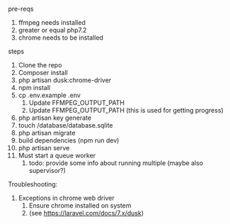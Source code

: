 pre-reqs
1. ffmpeg needs installed
2. greater or equal php7.2 
3. chrome needs to be installed

steps
1. Clone the repo
2. Composer install
3. php artisan dusk:chrome-driver
4. npm install
5. cp .env.example .env
   1. Update FFMPEG_OUTPUT_PATH
   2. Update FFMPEG_OUTPUT_PATH (this is used for getting progress)
6. php artisan key generate
7. touch <root>/database/database.sqlite
8. php artisan migrate
9. build dependencies (npm run dev)
10. php artisan serve
11. Must start a queue worker
    1. todo: provide some info about running multiple (maybe also supervisor?)


Troubleshooting:
1. Exceptions in chrome web driver 
   1. Ensure chrome installed on system
   2. (see https://laravel.com/docs/7.x/dusk)
